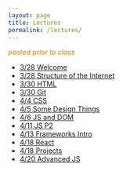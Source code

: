 ```yaml
---
layout: page
title: Lectures
permalink: /lectures/
---
```



<span style="color: #F27D00">*posted prior to class*</span>

* [3/28 Welcome](00_welcome/)
* [3/28 Structure of the Internet](01_interwebs/)
* [3/30 HTML](02_html/)
* [3/30 Git](02_git/)
* [4/4 CSS](03_css/)
* [4/5 Some Design Things](03_design/)
* [4/6 JS and DOM](04_js1)
* [4/11 JS P2](05_js2)
* [4/13 Frameworks Intro](06_react1)
* [4/18 React](07_react2)
* [4/18 Projects](07_project_intro)
* [4/20 Advanced JS](08_advanced_js)




<!-- * [3/28 Welcome](00_welcome/) -->
<!-- * [3/28 Structure of the Internet](01_interwebs/) -->
<!-- * [3/30 HTML](02_html/) -->
<!-- * [3/30 Git](02_git/) -->
<!-- * [4/4 CSS](03_css/) -->
<!-- * [4/6 JS P1](04_js1) -->
<!-- * [4/11 JS P2](05_js2) -->
<!-- * [4/13 React and Review](06_react1) -->
<!-- * [4/18 More React](07_react  2) -->
<!-- * [4/20 Immutability, etc](08_immutable) -->
<!-- * [4/25 Routing Frontend](09_routing) -->
<!-- * [4/27 Redux](10_redux) -->
<!-- * [5/2 Pitches](11_pitches) -->
<!-- * [5/4 Databases](12_intro_to_databases) -->
<!-- * [5/9 Sessions & Auth](13_sessions_auth) -->
<!-- * [5/11 Catchup](14_catchup) -->
<!-- * [5/16 Websockets](15_websockets) -->
<!-- * [5/18 TBD]() -->
<!-- * [5/23 TBD]() -->
<!-- * [5/25 TBD]() -->
<!-- * [5/30 Wrapup](16_wrapup) -->
